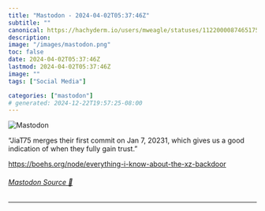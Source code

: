 ```yaml
---
title: "Mastodon - 2024-04-02T05:37:46Z"
subtitle: ""
canonical: https://hachyderm.io/users/mweagle/statuses/112200008746517566
description:
image: "/images/mastodon.png"
toc: false
date: 2024-04-02T05:37:46Z
lastmod: 2024-04-02T05:37:46Z
image: ""
tags: ["Social Media"]

categories: ["mastodon"]
# generated: 2024-12-22T19:57:25-08:00
---
```

![Mastodon](/images/mastodon.png)

<p>“JiaT75 merges their first commit on Jan 7, 20231, which gives us a good indication of when they fully gain trust.”</p><p><a href="https://boehs.org/node/everything-i-know-about-the-xz-backdoor" target="_blank" rel="nofollow noopener noreferrer" translate="no"><span class="invisible">https://</span><span class="ellipsis">boehs.org/node/everything-i-kn</span><span class="invisible">ow-about-the-xz-backdoor</span></a></p>


###### [Mastodon Source 🐘](https://hachyderm.io/@mweagle/112200008746517566)

___
